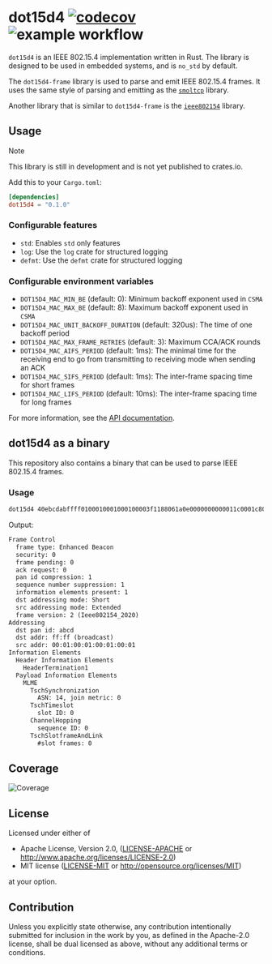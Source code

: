 # dot15d4 [![codecov](https://codecov.io/gh/thvdveld/dot15d4/graph/badge.svg?token=XETJ1SV5B0)](https://codecov.io/gh/thvdveld/dot15d4) ![example workflow](https://github.com/thvdveld/dot15d4/actions/workflows/rust.yml/badge.svg)

`dot15d4` is an IEEE 802.15.4 implementation written in Rust.
The library is designed to be used in embedded systems, and is `no_std` by default.

The `dot15d4-frame` library is used to parse and emit IEEE 802.15.4 frames.
It uses the same style of parsing and emitting as the [`smoltcp`](https://github.com/smoltcp-rs/smoltcp) library.

Another library that is similar to `dot15d4-frame` is the [`ieee802154`](https://github.com/rust-iot/rust-ieee802.15.4) library.

## Usage

> [!NOTE]
> This library is still in development and is not yet published to crates.io.

Add this to your `Cargo.toml`:

```toml
[dependencies]
dot15d4 = "0.1.0"
```

### Configurable features 

* `std`: Enables `std` only features
* `log`: Use the `log` crate for structured logging
* `defmt`: Use the `defmt` crate for structured logging

### Configurable environment variables

* `DOT15D4_MAC_MIN_BE` (default: 0): Minimum backoff exponent used in `CSMA`
* `DOT15D4_MAC_MAX_BE` (default: 8): Maximum backoff exponent used in `CSMA`
* `DOT15D4_MAC_UNIT_BACKOFF_DURATION` (default: 320us): The time of one backoff period 
* `DOT15D4_MAC_MAX_FRAME_RETRIES` (default: 3): Maximum CCA/ACK rounds
* `DOT15D4_MAC_AIFS_PERIOD` (default: 1ms): The minimal time for the receiving end to go from transmitting to receiving mode when sending an ACK
* `DOT15D4_MAC_SIFS_PERIOD` (default: 1ms): The inter-frame spacing time for short frames
* `DOT15D4_MAC_LIFS_PERIOD` (default: 10ms): The inter-frame spacing time for long frames

For more information, see the [API documentation](https://docs.rs/dot15d4).

## dot15d4 as a binary

This repository also contains a binary that can be used to parse IEEE 802.15.4 frames.

### Usage

```sh
dot15d4 40ebcdabffff0100010001000100003f1188061a0e0000000000011c0001c800011b00
```

Output:
```txt
Frame Control
  frame type: Enhanced Beacon
  security: 0
  frame pending: 0
  ack request: 0
  pan id compression: 1
  sequence number suppression: 1
  information elements present: 1
  dst addressing mode: Short
  src addressing mode: Extended
  frame version: 2 (Ieee802154_2020)
Addressing
  dst pan id: abcd
  dst addr: ff:ff (broadcast)
  src addr: 00:01:00:01:00:01:00:01
Information Elements
  Header Information Elements
    HeaderTermination1
  Payload Information Elements
    MLME
      TschSynchronization
        ASN: 14, join metric: 0
      TschTimeslot
        slot ID: 0
      ChannelHopping
        sequence ID: 0
      TschSlotframeAndLink
        #slot frames: 0
```

## Coverage

![Coverage](https://codecov.io/gh/thvdveld/dot15d4/graphs/sunburst.svg?token=XETJ1SV5B0)

## License

Licensed under either of

 * Apache License, Version 2.0, ([LICENSE-APACHE](LICENSE-APACHE) or http://www.apache.org/licenses/LICENSE-2.0)
 * MIT license ([LICENSE-MIT](LICENSE-MIT) or http://opensource.org/licenses/MIT)

at your option.

## Contribution

Unless you explicitly state otherwise, any contribution intentionally submitted for inclusion in the work by you,
as defined in the Apache-2.0 license, shall be dual licensed as above, without any additional terms or conditions.
